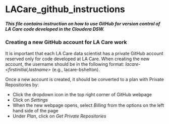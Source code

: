 # LACare_github_instructions

##### This file contains instruction on how to use GitHub for version control of LA Care code developed in the Cloudera DSW.

### Creating a new GitHub account for LA Care work
It is important that each LA Care data scientist has a private GitHub account reserved only for code developed at LA Care. When creating the new account, the username should be in the following format: *lacare-<firstinitial,lastname>* (e.g., lacare-bshelton).

Once a new account is created, it should be converted to a plan with Private Repositories by:
+ Click the dropdown icon in the top right corner of GitHub webpage
+ Click on *Settings*
+ When the new webpage opens, select *Billing* from the options on the left hand side of the page
+ Under *Plan*, click on *Get Private Repositories*
